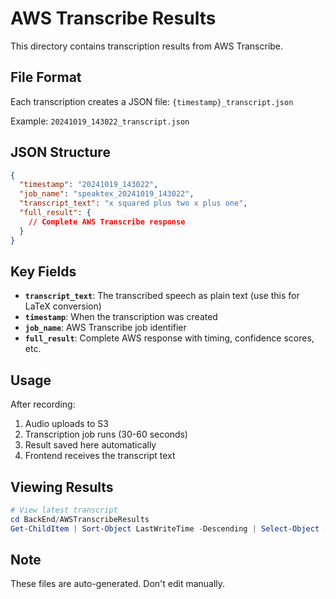 # AWS Transcribe Results

This directory contains transcription results from AWS Transcribe.

## File Format

Each transcription creates a JSON file: `{timestamp}_transcript.json`

Example: `20241019_143022_transcript.json`

## JSON Structure

```json
{
  "timestamp": "20241019_143022",
  "job_name": "speaktex_20241019_143022",
  "transcript_text": "x squared plus two x plus one",
  "full_result": {
    // Complete AWS Transcribe response
  }
}
```

## Key Fields

- **`transcript_text`**: The transcribed speech as plain text (use this for LaTeX conversion)
- **`timestamp`**: When the transcription was created
- **`job_name`**: AWS Transcribe job identifier
- **`full_result`**: Complete AWS response with timing, confidence scores, etc.

## Usage

After recording:
1. Audio uploads to S3
2. Transcription job runs (30-60 seconds)
3. Result saved here automatically
4. Frontend receives the transcript text

## Viewing Results

```powershell
# View latest transcript
cd BackEnd/AWSTranscribeResults
Get-ChildItem | Sort-Object LastWriteTime -Descending | Select-Object -First 1 | Get-Content | ConvertFrom-Json
```

## Note

These files are auto-generated. Don't edit manually.

